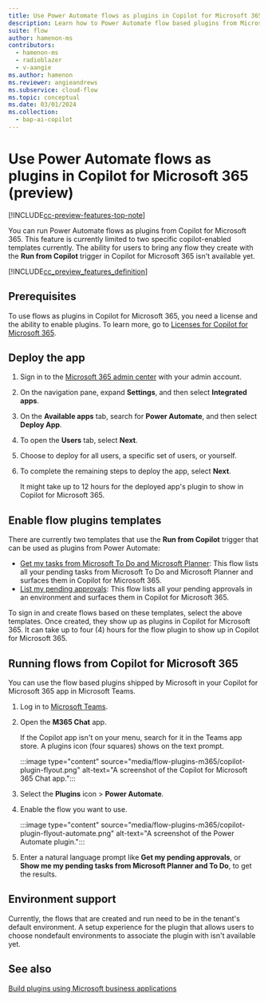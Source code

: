 ```yaml
---
title: Use Power Automate flows as plugins in Copilot for Microsoft 365 (preview)
description: Learn how to Power Automate flow based plugins from Microsoft Copilot
suite: flow
author: hamenon-ms
contributors:
  - hamenon-ms
  - radioblazer
  - v-aangie
ms.author: hamenon
ms.reviewer: angieandrews
ms.subservice: cloud-flow
ms.topic: conceptual
ms.date: 03/01/2024
ms.collection: 
  - bap-ai-copilot
---
```


# Use Power Automate flows as plugins in Copilot for Microsoft 365 (preview)

[!INCLUDE[cc-preview-features-top-note](./includes/cc-preview-features-top-note.md)]

You can run Power Automate flows as plugins from Copilot for Microsoft 365. This feature is currently limited to two specific copilot-enabled templates currently. The ability for users to bring any flow they create with the **Run from Copilot** trigger in Copilot for Microsoft 365 isn't available yet.

[!INCLUDE[cc_preview_features_definition](includes/cc-preview-features-definition.md)]

## Prerequisites

To use flows as plugins in Copilot for Microsoft 365, you need a license and the ability to enable plugins. To learn more, go to [Licenses for Copilot for Microsoft 365](/microsoft-365-copilot/extensibility/overview-business-applications#get-copilot-for-microsoft-365-licenses-and-enable-plugins).

## Deploy the app

1. Sign in to the [Microsoft 365 admin center](https://admin.microsoft.com/adminportal/home?#/homepage) with your admin account.
1. On the navigation pane, expand **Settings**, and then select **Integrated apps**.
1. On the **Available apps** tab, search for **Power Automate**, and then select **Deploy App**.
1. To open the **Users** tab, select **Next**.
1. Choose to deploy for all users, a specific set of users, or yourself.
1. To complete the remaining steps to deploy the app, select **Next**.

    It might take up to 12 hours for the deployed app's plugin to show in Copilot for Microsoft 365.

## Enable flow plugins templates

There are currently two templates that use the **Run from Copilot** trigger that can be used as plugins from Power Automate:

- [Get my tasks from Microsoft To Do and Microsoft Planner](https://make.powerautomate.com/environments/~default/galleries/public/templates/a044e5f4f7214971b8c631f1014cef92): This flow lists all your pending tasks from Microsoft To Do and Microsoft Planner and surfaces them in Copilot for Microsoft 365.
- [List my pending approvals](https://make.powerautomate.com/environments/~default/galleries/public/templates/d851f07c146246f3ad2c0d5bedd01539): This flow lists all your pending approvals in an environment and surfaces them in Copilot for Microsoft 365.

To sign in and create flows based on these templates, select the above templates. Once created, they show up as plugins in Copilot for Microsoft 365. It can take up to four (4) hours for the flow plugin to show up in Copilot for Microsoft 365.

## Running flows from Copilot for Microsoft 365

You can use the flow based plugins shipped by Microsoft in your Copilot for Microsoft 365 app in Microsoft Teams.

1. Log in to [Microsoft Teams](https://teams.microsoft.com).
1. Open the **M365 Chat** app.

    If the Copilot app isn't on your menu, search for it in the Teams app store. A plugins icon (four squares) shows on the text prompt.

    :::image type="content" source="media/flow-plugins-m365/copilot-plugin-flyout.png" alt-text="A screenshot of the Copilot for Microsoft 365 Chat app.":::

1. Select the **Plugins** icon > **Power Automate**.
1. Enable the flow you want to use.

    :::image type="content" source="media/flow-plugins-m365/copilot-plugin-flyout-automate.png" alt-text="A screenshot of the Power Automate plugin.":::

1. Enter a natural language prompt like **Get my pending approvals**, or **Show me my pending tasks from Microsoft Planner and To Do**, to get the results.

## Environment support

Currently, the flows that are created and run need to be in the tenant's default environment. A setup experience for the plugin that allows users to choose nondefault environments to associate the plugin with isn't available yet.

## See also

[Build plugins using Microsoft business applications](/microsoft-365-copilot/extensibility/overview-business-applications)
